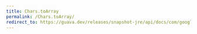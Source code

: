 ```yaml
---
title: Chars.toArray
permalink: /Chars.toArray/
redirect_to: https://guava.dev/releases/snapshot-jre/api/docs/com/google/common/primitives/Chars.html#toArray-java.util.Collection-
---
```


